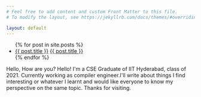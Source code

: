 ```yaml
---
# Feel free to add content and custom Front Matter to this file.
# To modify the layout, see https://jekyllrb.com/docs/themes/#overriding-theme-defaults

layout: default
---
```

<ul>
  {% for post in site.posts %}
    <li>
      <a href="{{ post.url }}">{{ post.title }}</a>
      <a href="{{ post.url }}">{{ post.title }}</a>
    </li>
  {% endfor %}
</ul>
Hello, How are you?
Hello! I'm a CSE Graduate of IIT Hyderabad, class of 2021. Currently working as compiler engineer.I'll write about things I find interesting or whatever I learnt and would like everyone to know my perspective on the same topic. Thanks for visiting. 